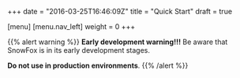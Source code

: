 +++
date = "2016-03-25T16:46:09Z"
title = "Quick Start"
draft = true

[menu]
  [menu.nav_left]
    weight = 0
+++

{{% alert warning %}}
  **Early development warning!!!**
  Be aware that SnowFox is in its early development stages.

  **Do not use in production environments**.
{{% /alert %}}
